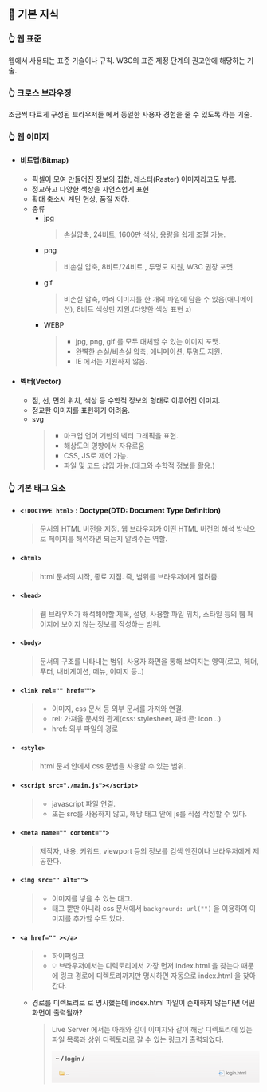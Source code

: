 ## 📌 기본 지식
### 👆 웹 표준
웹에서 사용되는 표준 기술이나 규칙. W3C의 표준 제정 단계의 권고안에 해당하는 기술.

### 👆 크로스 브라우징
조금씩 다르게 구성된 브라우저들 에서 동일한 사용자 경험을 줄 수 있도록 하는 기술.

### 👆 웹 이미지

- #### 비트맵(Bitmap)
  - 픽셀이 모여 만들어진 정보의 집합, 레스터(Raster) 이미지라고도 부름.
  - 정교하고 다양한 색상을 자연스헙게 표현
  - 확대 축소시 계단 현상, 품질 저하.
  - 종류
    - jpg
      > 손실압축, 24비트, 1600만 색상, 용량을 쉽게 조절 가능. 
    - png
      > 비손실 압축, 8비트/24비트 , 투명도 지원, W3C 권장 포맷.
    - gif  
      > 비손실 압축, 여러 이미지를 한 개의 파일에 담을 수 있음(애니메이션), 8비트 색상만 지원.(다양한 색상 표현 x)
    - WEBP
      > - jpg, png, gif 를 모두 대체할 수 있는 이미지 포맷.
      > - 완벽한 손실/비손실 압축, 애니메이션, 투명도 지원.
      > - IE 에서는 지원하지 않음.

 
- #### 벡터(Vector)
  - 점, 선, 면의 위치, 색상 등 수학적 정보의 형태로 이루어진 이미지.
  - 정교한 이미지를 표현하기 어려움.
  - svg
    > - 마크업 언어 기반의 벡터 그래픽을 표현.
    > - 해상도의 영향에서 자유로움
    > - CSS, JS로 제어 가능.
    > - 파일 및 코드 삽입 가능.(태그와 수학적 정보를 활용.)


### 👆 기본 태그 요소

- #### ```<!DOCTYPE html>``` : Doctype(DTD: Document Type Definition)
  > 문서의 HTML 버전을 지정. 웹 브라우저가 어떤 HTML 버전의 해석 방식으로 페이지를 해석하면 되는지 알려주는 역할.
  
- #### ```<html>```
  > html 문서의 시작, 종료 지점. 즉, 범위를 브라우저에게 알려줌.
  
- #### ```<head>```
  > 웹 브라우저가 해석해야할 제목, 설명, 사용할 파일 위치, 스타일 등의 웹 페이지에 보이지 않는 정보를 작성하는 범위.
  
- #### ```<body>```
  > 문서의 구조를 나타내는 범위. 사용자 화면을 통해 보여지는 영역(로고, 헤더, 푸터, 내비게이션, 메뉴, 이미지 등..)

- #### ```<link rel="" href="">```
  > - 이미지, css 문서 등 외부 문서를 가져와 연결.
  > - rel: 가져올 문서와 관계(css: stylesheet, 파비콘: icon ..)
  > - href: 외부 파일의 경로  
  
- #### ```<style>```
  > html 문서 안에서 css 문법을 사용할 수 있는 범위.

- #### ```<script src="./main.js"></script>```
  > - javascript 파일 연결.
  > - 또는 src를 사용하지 않고, 해당 태그 안에 js를 직접 작성할 수 있다.

- #### ```<meta name="" content="">```
  > 제작자, 내용, 키워드, viewport 등의 정보를 검색 엔진이나 브라우저에게 제공한다.

- #### ```<img src="" alt="">```
  > - 이미지를 넣을 수 있는 태그.
  > - 태그 뿐만 아니라 css 문서에서 ```background: url("")``` 을 이용하여 이미지를 추가할 수도 있다.
  
- #### ```<a href="" ></a>```
  > - 하이퍼링크    
  > - 💡 브라우저에서는 디렉토리에서 가장 먼저 index.html 을 찾는다 때문에 링크 경로에 디렉토리까지만 명시하면 자동으로 index.html 을 찾아간다.
  
  - 경로를 디렉토리로 로 명시했는데 index.html 파일이 존재하지 않는다면 어떤 화면이 출력될까?
    > Live Server 에서는 아래와 같이 이미지와 같이 해당 디렉토리에 있는 파일 목록과 상위 디렉토리로 갈 수 있는 링크가 출력되었다.
    >        
    > ![img.png](img.png)     
